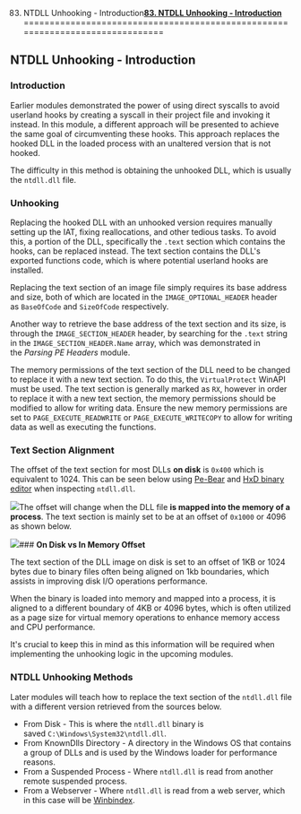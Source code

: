 83. NTDLL Unhooking - Introduction[**83. NTDLL Unhooking - Introduction**](https://maldevacademy.com/modules/83)
==============================================================================

**NTDLL Unhooking - Introduction**
----------------------------------

### **Introduction**

Earlier modules demonstrated the power of using direct syscalls to avoid userland hooks by creating a syscall in their project file and invoking it instead. In this module, a different approach will be presented to achieve the same goal of circumventing these hooks. This approach replaces the hooked DLL in the loaded process with an unaltered version that is not hooked.

The difficulty in this method is obtaining the unhooked DLL, which is usually the `ntdll.dll` file.

### **Unhooking**

Replacing the hooked DLL with an unhooked version requires manually setting up the IAT, fixing reallocations, and other tedious tasks. To avoid this, a portion of the DLL, specifically the `.text` section which contains the hooks, can be replaced instead. The text section contains the DLL's exported functions code, which is where potential userland hooks are installed.

Replacing the text section of an image file simply requires its base address and size, both of which are located in the `IMAGE_OPTIONAL_HEADER` header as `BaseOfCode` and `SizeOfCode` respectively.

Another way to retrieve the base address of the text section and its size, is through the `IMAGE_SECTION_HEADER` header, by searching for the `.text` string in the `IMAGE_SECTION_HEADER.Name` array, which was demonstrated in the *Parsing PE Headers* module.

The memory permissions of the text section of the DLL need to be changed to replace it with a new text section. To do this, the `VirtualProtect` WinAPI must be used. The text section is generally marked as `RX`, however in order to replace it with a new text section, the memory permissions should be modified to allow for writing data. Ensure the new memory permissions are set to `PAGE_EXECUTE_READWRITE` or `PAGE_EXECUTE_WRITECOPY` to allow for writing data as well as executing the functions.

### **Text Section Alignment**

The offset of the text section for most DLLs **on disk** is `0x400` which is equivalent to 1024. This can be seen below using [Pe-Bear](https://github.com/hasherezade/pe-bear) and [HxD binary editor](https://mh-nexus.de/en/hxd/) when inspecting `ntdll.dll`.

[![](83%20NTDLL%20Unhooking%20-%20Introduction%20e62fdd6d30884ac798da2ab3901442cc/ntdll-unhooking-intro-118247087-fa554dbf-e85f-4d02-b855-2dce40f2e352.png)](83%20NTDLL%20Unhooking%20-%20Introduction%20e62fdd6d30884ac798da2ab3901442cc/ntdll-unhooking-intro-118247087-fa554dbf-e85f-4d02-b855-2dce40f2e352.png)The offset will change when the DLL file **is mapped into the memory of a process**. The text section is mainly set to be at an offset of `0x1000` or 4096 as shown below.

[![](83%20NTDLL%20Unhooking%20-%20Introduction%20e62fdd6d30884ac798da2ab3901442cc/ntdll-unhooking-intro-218247984-f05b2000-b273-433a-8a71-740554180e3f.png)](83%20NTDLL%20Unhooking%20-%20Introduction%20e62fdd6d30884ac798da2ab3901442cc/ntdll-unhooking-intro-218247984-f05b2000-b273-433a-8a71-740554180e3f.png)### **On Disk vs In Memory Offset**

The text section of the DLL image on disk is set to an offset of 1KB or 1024 bytes due to binary files often being aligned on 1kb boundaries, which assists in improving disk I/O operations performance.

When the binary is loaded into memory and mapped into a process, it is aligned to a different boundary of 4KB or 4096 bytes, which is often utilized as a page size for virtual memory operations to enhance memory access and CPU performance.

It's crucial to keep this in mind as this information will be required when implementing the unhooking logic in the upcoming modules.

### **NTDLL Unhooking Methods**

Later modules will teach how to replace the text section of the `ntdll.dll` file with a different version retrieved from the sources below.

* From Disk - This is where the `ntdll.dll` binary is saved `C:\Windows\System32\ntdll.dll`.
* From KnownDlls Directory - A directory in the Windows OS that contains a group of DLLs and is used by the Windows loader for performance reasons.
* From a Suspended Process - Where `ntdll.dll` is read from another remote suspended process.
* From a Webserver - Where `ntdll.dll` is read from a web server, which in this case will be [Winbindex](https://winbindex.m417z.com/).
